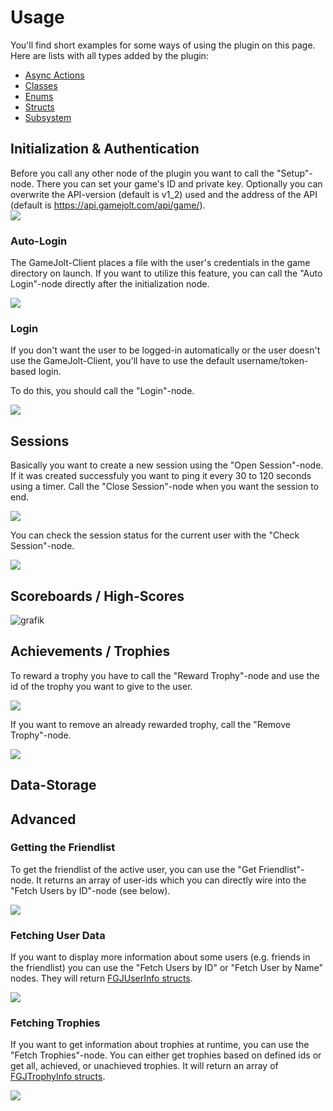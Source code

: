 

# Usage

You'll find short examples for some ways of using the plugin on this page. Here are lists with all types added by the plugin:

- [Async Actions](api/async-actions.md)
- [Classes](api/classes.md)
- [Enums](api/enums.md)
- [Structs](api/structs.md)
- [Subsystem](api/subsystem.md)


## Initialization & Authentication

Before you call any other node of the plugin you want to call the "Setup"-node. There you can set your game's ID and private key.
Optionally you can overwrite the API-version (default is v1_2) used and the address of the API (default is https://api.gamejolt.com/api/game/).   
![](https://user-images.githubusercontent.com/27819706/98440576-d35d8880-20f9-11eb-8601-1fd1330098db.png)

### Auto-Login

The GameJolt-Client places a file with the user's credentials in the game directory on launch. If you want to utilize this feature, you can call the "Auto Login"-node directly after the initialization node.

![](https://user-images.githubusercontent.com/27819706/98440661-3fd88780-20fa-11eb-9835-d4223ba1a5d4.png)

### Login

If you don't want the user to be logged-in automatically or the user doesn't use the GameJolt-Client, you'll have to use the default username/token-based login.

To do this, you should call the "Login"-node.

![](https://user-images.githubusercontent.com/27819706/98440705-7d3d1500-20fa-11eb-832b-85d8481ff5b5.png)

## Sessions

Basically you want to create a new session using the "Open Session"-node. If it was created successfuly you want to ping it every 30 to 120 seconds using a timer. Call the "Close Session"-node when you want the session to end.

![](https://user-images.githubusercontent.com/27819706/98440456-15d29580-20f9-11eb-9b3a-decdba4a8718.png)

You can check the session status for the current user with the "Check Session"-node.

![](https://user-images.githubusercontent.com/27819706/98440518-71048800-20f9-11eb-82a8-a0e96f56b83c.png)

## Scoreboards / High-Scores

![grafik](https://user-images.githubusercontent.com/27819706/154715295-6d19fa5b-ee46-4a31-a81e-b4b893b26e64.png)


## Achievements / Trophies

To reward a trophy you have to call the "Reward Trophy"-node and use the id of the trophy you want to give to the user.

![](https://user-images.githubusercontent.com/27819706/98440825-57fcd680-20fb-11eb-9093-6e58430bea3a.png)

If you want to remove an already rewarded trophy, call the "Remove Trophy"-node.

![](https://user-images.githubusercontent.com/27819706/98440848-7a8eef80-20fb-11eb-8080-b5f984e9d525.png)

## Data-Storage

## Advanced

### Getting the Friendlist

To get the friendlist of the active user, you can use the "Get Friendlist"-node. It returns an array of user-ids which you can directly wire into the "Fetch Users by ID"-node (see below).

![](https://user-images.githubusercontent.com/27819706/98440803-25eb7480-20fb-11eb-9060-4834c7305052.png)

### Fetching User Data

If you want to display more information about some users (e.g. friends in the friendlist) you can use the "Fetch Users by ID" or "Fetch User by Name" nodes. They will return [FGJUserInfo structs](api/structs.md#FGJUserInfo).

![](https://user-images.githubusercontent.com/27819706/98440755-d7d67100-20fa-11eb-9b8d-161a25c9751c.png)

### Fetching Trophies

If you want to get information about trophies at runtime, you can use the "Fetch Trophies"-node.
You can either get trophies based on defined ids or get all, achieved, or unachieved trophies.
It will return an array of [FGJTrophyInfo structs](api/structs.md#FGJTrophyInfo).

![](https://user-images.githubusercontent.com/27819706/98440870-998d8180-20fb-11eb-938a-d6d196a9fb93.png)
